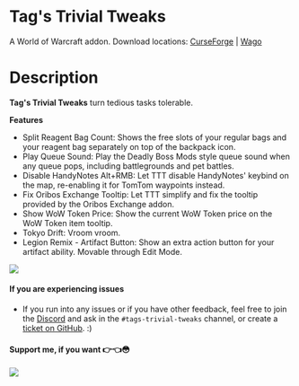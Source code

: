 # Tag's Trivial Tweaks
A World of Warcraft addon. Download locations: [CurseForge](https://www.curseforge.com/wow/addons/tags-trivial-tweaks) | [Wago](https://addons.wago.io/addons/ttt)

# Description
**Tag's Trivial Tweaks** turn tedious tasks tolerable.

**Features**
- Split Reagent Bag Count: Shows the free slots of your regular bags and your reagent bag separately on top of the backpack icon.
- Play Queue Sound: Play the Deadly Boss Mods style queue sound when any queue pops, including battlegrounds and pet battles.
- Disable HandyNotes Alt+RMB: Let TTT disable HandyNotes' keybind on the map, re-enabling it for TomTom waypoints instead.
- Fix Oribos Exchange Tooltip: Let TTT simplify and fix the tooltip provided by the Oribos Exchange addon.
- Show WoW Token Price: Show the current WoW Token price on the WoW Token item tooltip.
- Tokyo Drift: Vroom vroom.
- Legion Remix - Artifact Button: Show an extra action button for your artifact ability. Movable through Edit Mode.

![](https://media.forgecdn.net/attachments/1353/491/untitled-png.png)

#### If you are experiencing issues
- If you run into any issues or if you have other feedback, feel free to join the [Discord](https://discord.gg/FwWZZ39kPX) and ask in the `#tags-trivial-tweaks` channel, or create a [ticket on GitHub](https://github.com/Slackluster/TagsTrivialTweaks/issues). :)

#### Support me, if you want 👉👈😳
[![](https://i.imgur.com/qGoTtXm.png)](https://www.buymeacoffee.com/SlacklusterYT)
